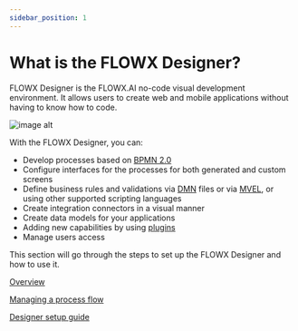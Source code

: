 ```yaml
---
sidebar_position: 1
---
```


# What is the FLOWX Designer?

FLOWX Designer is the FLOWX.AI no-code visual development environment. It allows users to create web and mobile applications without having to know how to code.

![image alt](https://s3.eu-west-1.amazonaws.com/docx.flowx.ai/2.13/flowx-designer.png#center)


With the FLOWX Designer, you can:

* Develop processes based on [BPMN 2.0](../platform-overview/frameworks-and-standards/business-process-industry-standards/intro-to-bpmn)
* Configure interfaces for the processes for both generated and custom screens
* Define business rules and validations via [DMN](../platform-overview/frameworks-and-standards/business-process-industry-standards/intro-to-dmn.md) files or via [MVEL](../platform-overview/frameworks-and-standards/business-process-industry-standards/intro-to-mvel.md), or using other supported scripting languages
* Create integration connectors in a visual manner
* Create data models for your applications
* Adding new capabilities by using [plugins](../platform-deep-dive/plugins/plugins.md)
* Manage users access

This section will go through the steps to set up the FLOWX Designer and how to use it.


[Overview](overview)

[Managing a process flow](managing-a-process-flow/)

[Designer setup guide](designer-setup-guide/)





